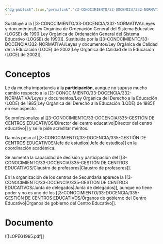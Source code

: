 ```yaml
---
{"dg-publish":true,"permalink":"/3-CONOCIMIENTO/33-DOCENCIA/332-NORMATIVA/Leyes y documentos/Ley Orgánica de la Participación, la Evaluación y el Gobierno de los Centros Docentes (LOPEG) de 1995/"}
---
```


Sustituye a la [[3-CONOCIMIENTO/33-DOCENCIA/332-NORMATIVA/Leyes y documentos/Ley Orgánica de Ordenación General del Sistema Educativo (LOGSE) de 1990\|Ley Orgánica de Ordenación General del Sistema Educativo (LOGSE) de 1990]].
Sustituida por la [[3-CONOCIMIENTO/33-DOCENCIA/332-NORMATIVA/Leyes y documentos/Ley Orgánica de Calidad de la Educación (LOCE) de 2002\|Ley Orgánica de Calidad de la Educación (LOCE) de 2002]].

# Conceptos
Le da mucha importancia a la **participación**, aunque no supuso mucho cambio respecto a la [[3-CONOCIMIENTO/33-DOCENCIA/332-NORMATIVA/Leyes y documentos/Ley Orgánica del Derecho a la Educación (LODE) de 1985\|Ley Orgánica del Derecho a la Educación (LODE) de 1985]] en ese aspecto.

Se profesionaliza al [[3-CONOCIMIENTO/33-DOCENCIA/335-GESTIÓN DE CENTROS EDUCATIVOS/Director del centro educativo\|Director del centro educativo]] y se le pide acreditar méritos.

Da más peso al [[3-CONOCIMIENTO/33-DOCENCIA/335-GESTIÓN DE CENTROS EDUCATIVOS/Jefe de estudios\|Jefe de estudios]] en la coordinación académica.

Se aumenta la capacidad de decisión y participación del [[3-CONOCIMIENTO/33-DOCENCIA/335-GESTIÓN DE CENTROS EDUCATIVOS/Claustro de profesores\|Claustro de profesores]].

En la organización de los centros de Secundaria aparece la [[3-CONOCIMIENTO/33-DOCENCIA/335-GESTIÓN DE CENTROS EDUCATIVOS/Junta de delegados\|Junta de delegados]], aunque no tiene poder y no es uno de los [[3-CONOCIMIENTO/33-DOCENCIA/335-GESTIÓN DE CENTROS EDUCATIVOS/Órganos de gobierno del Centro Educativo\|Órganos de gobierno del Centro Educativo]].

# Documento
![[LOPEG1995.pdf]]